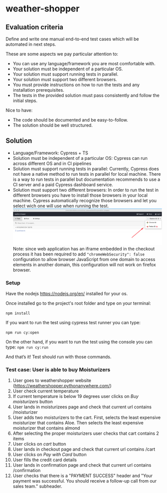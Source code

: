 # weather-shopper

## Evaluation criteria
Define and write one manual end-to-end test cases which will be automated in next
steps.

These are some aspects we pay particular attention to:
- You can use any language/framework you are most comfortable with.
- Your solution must be independent of a particular OS.
- Your solution must support running tests in parallel.
- Your solution must support two different browsers.
- You must provide instructions on how to run the tests and any installation prerequisites.
- The tests in the provided solution must pass consistently and follow the initial steps.

Nice to have:
- The code should be documented and be easy-to-follow.
- The solution should be well structured.

## Solution

- Language/Framework: Cypress + TS
- Solution must be independent of a particular OS: Cypress can run across different OS and in CI pipelines
- Solution must support running tests in parallel: Currently, Cypress does not have a native method to run tests in parallel for local machine. There is a way to run tests in parallel but documentation recommends to use a CI server and a paid Cypress dashboard service.
- Solution must support two different browsers: In order to run the test in different browsers you have to install those browsers in your local machine. Cypress automatically recognize those browsers and let you select wich one will use when running the test.
![](cypress/images/browsers.png)
Note: since web application has an iframe embedded in the checkout process it has been required to add `"chromeWebSecurity": false` configuration to allow browser JavaScript from one domain to access elements in another domain, this configuration will not work on firefox browser.

### Setup

Have the nodejs https://nodejs.org/en/ installed for your os.

Once installed go to the project's root folder and type on your terminal:

`npm install`

If you want to run the test using cypress test runner you can type:

`npm run cy:open`

On the other hand, if you want to run the test using the console you can type: `npm run cy:run`

And that’s it! Test should run with those commands.

### Test case: User is able to buy Moisturizers
1. User goes to weathershopper website (https://weathershopper.pythonanywhere.com/)
2. User check current temperature
3. If current temperature is below 19 degrees user clicks on _Buy moisturizers_ button
4. User lands in moisturizees page and check that current url contains /moisturizer
5. User adds two moisturizers to the cart. First, selects the least expensive moisturizer that contains Aloe. Then selects the least expensive moisturizer that contains almond
6. After selecting the proper moisturizers user checks that cart contains 2 items
7. User clicks on _cart_ button
8. User lands in checkout page and check that current url contains /cart
9. User clicks on _Pay with Card_ button
10. User fills the credit card details
11. User lands in confirmation page and check that current url contains /confirmation
12. User checks that there is a "PAYMENT SUCCESS" header and "Your payment was successful. You should receive a follow-up call from our sales team." subheader.
